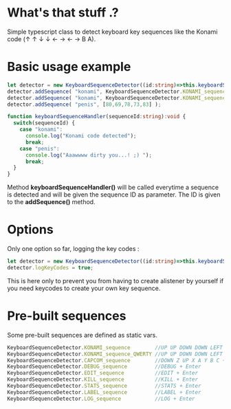 # What's that stuff .?
Simple typescript class to detect keyboard key sequences like the Konami code (↑ ↑ ↓ ↓ ← → ← → B A).

# Basic usage example
```typescript
let detector = new KeyboardSequenceDetector((id:string)=>this.keyboardSequenceHandler(id) );
detector.addSequence( "konami", KeyboardSequenceDetector.KONAMI_sequence );
detector.addSequence( "konami", KeyboardSequenceDetector.KONAMI_sequence_QWERTY );
detector.addSequence( "penis", [80,69,78,73,83] );

function keyboardSequenceHandler(sequenceId:string):void {
  switch(sequenceId) {
    case "konami":
      console.log("Konami code detected");
      break;
    case "penis":
      console.log("Aaawwww dirty you...! ;) ");
      break;
  }
}
```

Method **keyboardSequenceHandler()** will be called everytime a sequence is detected and will be given the sequence ID as parameter.
The ID is given to the **addSequence()** method.

# Options
Only one option so far, logging the key codes :
```typescript
let detector = new KeyboardSequenceDetector((id:string)=>this.keyboardSequenceHandler(id));
detector.logKeyCodes = true;
```
This is here only to prevent you from having to create alistener by yourself if you need keycodes to create your own key sequence.

# Pre-built sequences
Some pre-built sequences are defined as static vars.
```typescript
KeyboardSequenceDetector.KONAMI_sequence        //UP UP DOWN DOWN LEFT RIGHT LEFT RIGHT B A
KeyboardSequenceDetector.KONAMI_sequence_QWERTY //UP UP DOWN DOWN LEFT RIGHT LEFT RIGHT B A (with a QWERTY keyboard)
KeyboardSequenceDetector.CAPCOM_sequence        //DOWN Z UP X A Y B C + Enter
KeyboardSequenceDetector.DEBUG_sequence         //DEBUG + Enter
KeyboardSequenceDetector.EDIT_sequence          //EDIT + Enter
KeyboardSequenceDetector.KILL_sequence          //KILL + Enter
KeyboardSequenceDetector.STATS_sequence         //STATS + Enter
KeyboardSequenceDetector.LABEL_sequence         //LABEL + Enter
KeyboardSequenceDetector.LOG_sequence           //LOG + Enter
```
